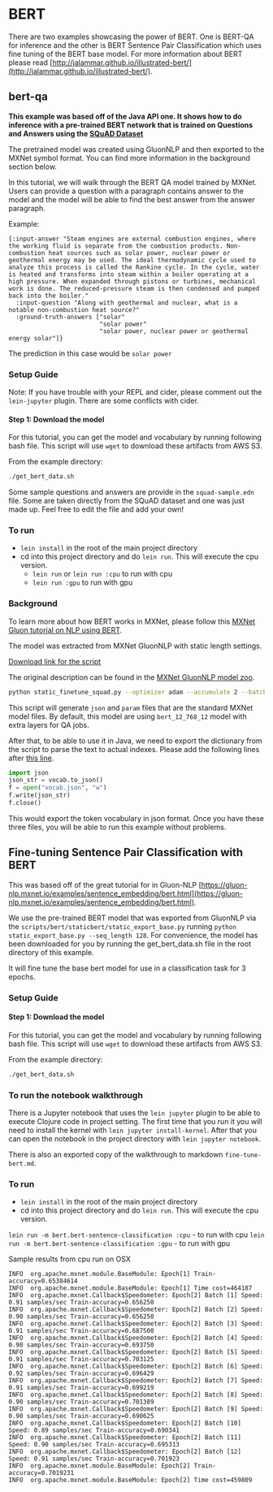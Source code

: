 <!--- Licensed to the Apache Software Foundation (ASF) under one -->
<!--- or more contributor license agreements.  See the NOTICE file -->
<!--- distributed with this work for additional information -->
<!--- regarding copyright ownership.  The ASF licenses this file -->
<!--- to you under the Apache License, Version 2.0 (the -->
<!--- "License"); you may not use this file except in compliance -->
<!--- with the License.  You may obtain a copy of the License at -->

<!---   http://www.apache.org/licenses/LICENSE-2.0 -->

<!--- Unless required by applicable law or agreed to in writing, -->
<!--- software distributed under the License is distributed on an -->
<!--- "AS IS" BASIS, WITHOUT WARRANTIES OR CONDITIONS OF ANY -->
<!--- KIND, either express or implied.  See the License for the -->
<!--- specific language governing permissions and limitations -->
<!--- under the License. -->


# BERT

There are two examples showcasing the power of BERT. One is BERT-QA for inference and the other is BERT Sentence Pair Classification which uses fine tuning of the BERT base model. For more information about BERT please read [http://jalammar.github.io/illustrated-bert/](http://jalammar.github.io/illustrated-bert/).

## bert-qa

**This example was based off of the Java API one. It shows how to do inference with a pre-trained BERT network that is trained on Questions and Answers using the [SQuAD Dataset](https://rajpurkar.github.io/SQuAD-explorer/)**

The pretrained model was created using GluonNLP and then exported to the MXNet symbol format. You can find more information in the background section below.

In this tutorial, we will walk through the BERT QA model trained by MXNet. 
Users can provide a question with a paragraph contains answer to the model and
the model will be able to find the best answer from the answer paragraph.

Example:

```
{:input-answer "Steam engines are external combustion engines, where the working fluid is separate from the combustion products. Non-combustion heat sources such as solar power, nuclear power or geothermal energy may be used. The ideal thermodynamic cycle used to analyze this process is called the Rankine cycle. In the cycle, water is heated and transforms into steam within a boiler operating at a high pressure. When expanded through pistons or turbines, mechanical work is done. The reduced-pressure steam is then condensed and pumped back into the boiler."
  :input-question "Along with geothermal and nuclear, what is a notable non-combustion heat source?"
  :ground-truth-answers ["solar"
                         "solar power"
                         "solar power, nuclear power or geothermal energy solar"]}
```

The prediction in this case would be `solar power`

### Setup Guide

Note: If you have trouble with your REPL and cider, please comment out the `lein-jupyter` plugin. There are some conflicts with cider.

#### Step 1: Download the model

For this tutorial, you can get the model and vocabulary by running following bash file. This script will use `wget` to download these artifacts from AWS S3.

From the example directory:

```bash
./get_bert_data.sh
```

Some sample questions and answers are provide in the `squad-sample.edn` file. Some are taken directly from the SQuAD dataset and one was just made up. Feel free to edit the file and add your own!


### To run

* `lein install` in the root of the main project directory
* cd into this project directory and do `lein run`. This will execute the cpu version.
  * `lein run` or `lein run :cpu` to run with cpu
  * `lein run :gpu` to run with gpu

### Background

To learn more about how BERT works in MXNet, please follow this [MXNet Gluon tutorial on NLP using BERT](https://medium.com/apache-mxnet/gluon-nlp-bert-6a489bdd3340).

The model was extracted from MXNet GluonNLP with static length settings.

[Download link for the script](https://gluon-nlp.mxnet.io/_downloads/bert.zip)

The original description can be found in the [MXNet GluonNLP model zoo](https://gluon-nlp.mxnet.io/model_zoo/bert/index.html#bert-base-on-squad-1-1).
```bash
python static_finetune_squad.py --optimizer adam --accumulate 2 --batch_size 6 --lr 3e-5 --epochs 2 --gpu 0 --export

```
This script will generate `json` and `param` files that are the standard MXNet model files.
By default, this model are using `bert_12_768_12` model with extra layers for QA jobs.

After that, to be able to use it in Java, we need to export the dictionary from the script to parse the text
to actual indexes. Please add the following lines after [this line](https://github.com/dmlc/gluon-nlp/blob/master/scripts/bert/staticbert/static_finetune_squad.py#L262).
```python
import json
json_str = vocab.to_json()
f = open("vocab.json", "w")
f.write(json_str)
f.close()
```
This would export the token vocabulary in json format.
Once you have these three files, you will be able to run this example without problems.

## Fine-tuning Sentence Pair Classification with BERT

This was based off of the great tutorial for in Gluon-NLP [https://gluon-nlp.mxnet.io/examples/sentence_embedding/bert.html](https://gluon-nlp.mxnet.io/examples/sentence_embedding/bert.html).

We use the pre-trained BERT model that was exported from GluonNLP via the `scripts/bert/staticbert/static_export_base.py` running `python static_export_base.py --seq_length 128`. For convenience, the model has been downloaded for you by running the get_bert_data.sh file in the root directory of this example.

It will fine tune the base bert model for use in a classification task for 3 epochs.


### Setup Guide

#### Step 1: Download the model

For this tutorial, you can get the model and vocabulary by running following bash file. This script will use `wget` to download these artifacts from AWS S3.

From the example directory:

```bash
./get_bert_data.sh
```

### To run the notebook walkthrough

There is a Jupyter notebook that uses the `lein jupyter` plugin to be able to execute Clojure code in project setting. The first time that you run it you will need to install the kernel with `lein jupyter install-kernel`. After that you can open the notebook in the project directory with `lein jupyter notebook`.

There is also an exported copy of the walkthrough to markdown `fine-tune-bert.md`.


### To run

* `lein install` in the root of the main project directory
* cd into this project directory and do `lein run`. This will execute the cpu version.

`lein run -m bert.bert-sentence-classification :cpu` - to run with cpu
`lein run -m bert.bert-sentence-classification :gpu` - to run with gpu


Sample results from cpu run on OSX
```
INFO  org.apache.mxnet.module.BaseModule: Epoch[1] Train-accuracy=0.65384614
INFO  org.apache.mxnet.module.BaseModule: Epoch[1] Time cost=464187
INFO  org.apache.mxnet.Callback$Speedometer: Epoch[2] Batch [1]	Speed: 0.91 samples/sec	Train-accuracy=0.656250
INFO  org.apache.mxnet.Callback$Speedometer: Epoch[2] Batch [2]	Speed: 0.90 samples/sec	Train-accuracy=0.656250
INFO  org.apache.mxnet.Callback$Speedometer: Epoch[2] Batch [3]	Speed: 0.91 samples/sec	Train-accuracy=0.687500
INFO  org.apache.mxnet.Callback$Speedometer: Epoch[2] Batch [4]	Speed: 0.90 samples/sec	Train-accuracy=0.693750
INFO  org.apache.mxnet.Callback$Speedometer: Epoch[2] Batch [5]	Speed: 0.91 samples/sec	Train-accuracy=0.703125
INFO  org.apache.mxnet.Callback$Speedometer: Epoch[2] Batch [6]	Speed: 0.92 samples/sec	Train-accuracy=0.696429
INFO  org.apache.mxnet.Callback$Speedometer: Epoch[2] Batch [7]	Speed: 0.91 samples/sec	Train-accuracy=0.699219
INFO  org.apache.mxnet.Callback$Speedometer: Epoch[2] Batch [8]	Speed: 0.90 samples/sec	Train-accuracy=0.701389
INFO  org.apache.mxnet.Callback$Speedometer: Epoch[2] Batch [9]	Speed: 0.90 samples/sec	Train-accuracy=0.690625
INFO  org.apache.mxnet.Callback$Speedometer: Epoch[2] Batch [10]	Speed: 0.89 samples/sec	Train-accuracy=0.690341
INFO  org.apache.mxnet.Callback$Speedometer: Epoch[2] Batch [11]	Speed: 0.90 samples/sec	Train-accuracy=0.695313
INFO  org.apache.mxnet.Callback$Speedometer: Epoch[2] Batch [12]	Speed: 0.91 samples/sec	Train-accuracy=0.701923
INFO  org.apache.mxnet.module.BaseModule: Epoch[2] Train-accuracy=0.7019231
INFO  org.apache.mxnet.module.BaseModule: Epoch[2] Time cost=459809
````
